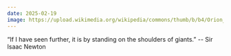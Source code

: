 ```yaml
---
date: 2025-02-19
image: https://upload.wikimedia.org/wikipedia/commons/thumb/b/b4/Orion_aveugle_cherchant_le_soleil.jpg/2560px-Orion_aveugle_cherchant_le_soleil.jpg
---
```


“If I have seen further, it is by standing on the shoulders of giants.” -- Sir
Isaac Newton
